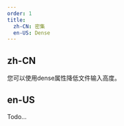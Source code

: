 ```yaml
---
order: 1
title:
  zh-CN: 密集
  en-US: Dense
---
```


## zh-CN

您可以使用dense属性降低文件输入高度。

## en-US

Todo...
